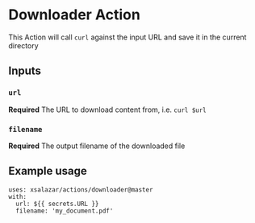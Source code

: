 # Downloader Action

This Action will call `curl` against the input URL and save it in the current directory

## Inputs

### `url`

**Required** The URL to download content from, i.e. `curl $url`

### `filename`

**Required** The output filename of the downloaded file

## Example usage

```
uses: xsalazar/actions/downloader@master
with:
  url: ${{ secrets.URL }}
  filename: 'my_document.pdf'
```
